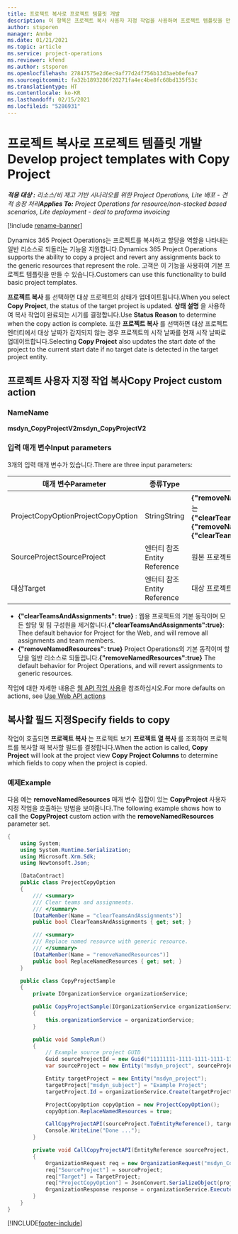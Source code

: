 ```yaml
---
title: 프로젝트 복사로 프로젝트 템플릿 개발
description: 이 항목은 프로젝트 복사 사용자 지정 작업을 사용하여 프로젝트 템플릿을 만드는 방법에 대한 정보를 제공합니다.
author: stsporen
manager: Annbe
ms.date: 01/21/2021
ms.topic: article
ms.service: project-operations
ms.reviewer: kfend
ms.author: stsporen
ms.openlocfilehash: 27847575e2d6ec9af77d24f756b13d3aeb0efea7
ms.sourcegitcommit: fa32b1893286f20271fa4ec4be8fc68bd135f53c
ms.translationtype: HT
ms.contentlocale: ko-KR
ms.lasthandoff: 02/15/2021
ms.locfileid: "5286931"
---
```

# <a name="develop-project-templates-with-copy-project"></a><span data-ttu-id="23256-103">프로젝트 복사로 프로젝트 템플릿 개발</span><span class="sxs-lookup"><span data-stu-id="23256-103">Develop project templates with Copy Project</span></span>

<span data-ttu-id="23256-104">_**적용 대상 :** 리소스/비 재고 기반 시나리오를 위한 Project Operations, Lite 배포 - 견적 송장 처리_</span><span class="sxs-lookup"><span data-stu-id="23256-104">_**Applies To:** Project Operations for resource/non-stocked based scenarios, Lite deployment - deal to proforma invoicing_</span></span>

[!include [rename-banner](~/includes/cc-data-platform-banner.md)]

<span data-ttu-id="23256-105">Dynamics 365 Project Operations는 프로젝트를 복사하고 할당을 역할을 나타내는 일반 리소스로 되돌리는 기능을 지원합니다.</span><span class="sxs-lookup"><span data-stu-id="23256-105">Dynamics 365 Project Operations supports the ability to copy a project and revert any assignments back to the generic resources that represent the role.</span></span> <span data-ttu-id="23256-106">고객은 이 기능을 사용하여 기본 프로젝트 템플릿을 만들 수 있습니다.</span><span class="sxs-lookup"><span data-stu-id="23256-106">Customers can use this functionality to build basic project templates.</span></span>

<span data-ttu-id="23256-107">**프로젝트 복사** 를 선택하면 대상 프로젝트의 상태가 업데이트됩니다.</span><span class="sxs-lookup"><span data-stu-id="23256-107">When you select **Copy Project**, the status of the target project is updated.</span></span> <span data-ttu-id="23256-108">**상태 설명** 을 사용하여 복사 작업이 완료되는 시기를 결정합니다.</span><span class="sxs-lookup"><span data-stu-id="23256-108">Use **Status Reason** to determine when the copy action is complete.</span></span> <span data-ttu-id="23256-109">또한 **프로젝트 복사** 를 선택하면 대상 프로젝트 엔터티에서 대상 날짜가 감지되지 않는 경우 프로젝트의 시작 날짜를 현재 시작 날짜로 업데이트합니다.</span><span class="sxs-lookup"><span data-stu-id="23256-109">Selecting **Copy Project** also updates the start date of the project to the current start date if no target date is detected in the target project entity.</span></span>

## <a name="copy-project-custom-action"></a><span data-ttu-id="23256-110">프로젝트 사용자 지정 작업 복사</span><span class="sxs-lookup"><span data-stu-id="23256-110">Copy Project custom action</span></span> 

### <a name="name"></a><span data-ttu-id="23256-111">Name</span><span class="sxs-lookup"><span data-stu-id="23256-111">Name</span></span> 

<span data-ttu-id="23256-112">**msdyn_CopyProjectV2**</span><span class="sxs-lookup"><span data-stu-id="23256-112">**msdyn_CopyProjectV2**</span></span>

### <a name="input-parameters"></a><span data-ttu-id="23256-113">입력 매개 변수</span><span class="sxs-lookup"><span data-stu-id="23256-113">Input parameters</span></span>
<span data-ttu-id="23256-114">3개의 입력 매개 변수가 있습니다.</span><span class="sxs-lookup"><span data-stu-id="23256-114">There are three input parameters:</span></span>

| <span data-ttu-id="23256-115">매개 변수</span><span class="sxs-lookup"><span data-stu-id="23256-115">Parameter</span></span>          | <span data-ttu-id="23256-116">종류</span><span class="sxs-lookup"><span data-stu-id="23256-116">Type</span></span>   | <span data-ttu-id="23256-117">값</span><span class="sxs-lookup"><span data-stu-id="23256-117">Values</span></span>                                                   | 
|--------------------|--------|----------------------------------------------------------|
| <span data-ttu-id="23256-118">ProjectCopyOption</span><span class="sxs-lookup"><span data-stu-id="23256-118">ProjectCopyOption</span></span>  | <span data-ttu-id="23256-119">String</span><span class="sxs-lookup"><span data-stu-id="23256-119">String</span></span> | <span data-ttu-id="23256-120">**{"removeNamedResources":true}** 또는 **{"clearTeamsAndAssignments":true}**</span><span class="sxs-lookup"><span data-stu-id="23256-120">**{"removeNamedResources":true}** or **{"clearTeamsAndAssignments":true}**</span></span> |
| <span data-ttu-id="23256-121">SourceProject</span><span class="sxs-lookup"><span data-stu-id="23256-121">SourceProject</span></span>      | <span data-ttu-id="23256-122">엔터티 참조</span><span class="sxs-lookup"><span data-stu-id="23256-122">Entity Reference</span></span> | <span data-ttu-id="23256-123">원본 프로젝트</span><span class="sxs-lookup"><span data-stu-id="23256-123">Source Project</span></span> |
| <span data-ttu-id="23256-124">대상</span><span class="sxs-lookup"><span data-stu-id="23256-124">Target</span></span>             | <span data-ttu-id="23256-125">엔터티 참조</span><span class="sxs-lookup"><span data-stu-id="23256-125">Entity Reference</span></span> | <span data-ttu-id="23256-126">대상 프로젝트</span><span class="sxs-lookup"><span data-stu-id="23256-126">Target Project</span></span> |


- <span data-ttu-id="23256-127">**{"clearTeamsAndAssignments": true}** : 웹용 프로젝트의 기본 동작이며 모든 할당 및 팀 구성원을 제거합니다.</span><span class="sxs-lookup"><span data-stu-id="23256-127">**{"clearTeamsAndAssignments":true}**: Thee default behavior for Project for the Web, and will remove all assignments and team members.</span></span>
- <span data-ttu-id="23256-128">**{"removeNamedResources": true}** Project Operations의 기본 동작이며 할당을 일반 리소스로 되돌립니다.</span><span class="sxs-lookup"><span data-stu-id="23256-128">**{"removeNamedResources":true}** The default behavior for Project Operations, and will revert assignments to generic resources.</span></span>

<span data-ttu-id="23256-129">작업에 대한 자세한 내용은 [웹 API 작업 사용](https://docs.microsoft.com/powerapps/developer/common-data-service/webapi/use-web-api-actions)을 참조하십시오.</span><span class="sxs-lookup"><span data-stu-id="23256-129">For more defaults on actions, see [Use Web API actions](https://docs.microsoft.com/powerapps/developer/common-data-service/webapi/use-web-api-actions)</span></span>

## <a name="specify-fields-to-copy"></a><span data-ttu-id="23256-130">복사할 필드 지정</span><span class="sxs-lookup"><span data-stu-id="23256-130">Specify fields to copy</span></span> 
<span data-ttu-id="23256-131">작업이 호출되면 **프로젝트 복사** 는 프로젝트 보기 **프로젝트 열 복사** 를 조회하여 프로젝트를 복사할 때 복사할 필드를 결정합니다.</span><span class="sxs-lookup"><span data-stu-id="23256-131">When the action is called, **Copy Project** will look at the project view **Copy Project Columns** to determine which fields to copy when the project is copied.</span></span>


### <a name="example"></a><span data-ttu-id="23256-132">예제</span><span class="sxs-lookup"><span data-stu-id="23256-132">Example</span></span>
<span data-ttu-id="23256-133">다음 예는 **removeNamedResources** 매개 변수 집합이 있는 **CopyProject** 사용자 지정 작업을 호출하는 방법을 보여줍니다.</span><span class="sxs-lookup"><span data-stu-id="23256-133">The following example shows how to call the **CopyProject** custom action with the **removeNamedResources** parameter set.</span></span>
```C#
{
    using System;
    using System.Runtime.Serialization;
    using Microsoft.Xrm.Sdk;
    using Newtonsoft.Json;

    [DataContract]
    public class ProjectCopyOption
    {
        /// <summary>
        /// Clear teams and assignments.
        /// </summary>
        [DataMember(Name = "clearTeamsAndAssignments")]
        public bool ClearTeamsAndAssignments { get; set; }

        /// <summary>
        /// Replace named resource with generic resource.
        /// </summary>
        [DataMember(Name = "removeNamedResources")]
        public bool ReplaceNamedResources { get; set; }
    }

    public class CopyProjectSample
    {
        private IOrganizationService organizationService;

        public CopyProjectSample(IOrganizationService organizationService)
        {
            this.organizationService = organizationService;
        }

        public void SampleRun()
        {
            // Example source project GUID
            Guid sourceProjectId = new Guid("11111111-1111-1111-1111-111111111111");
            var sourceProject = new Entity("msdyn_project", sourceProjectId);

            Entity targetProject = new Entity("msdyn_project");
            targetProject["msdyn_subject"] = "Example Project";
            targetProject.Id = organizationService.Create(targetProject);

            ProjectCopyOption copyOption = new ProjectCopyOption();
            copyOption.ReplaceNamedResources = true;

            CallCopyProjectAPI(sourceProject.ToEntityReference(), targetProject.ToEntityReference(), copyOption);
            Console.WriteLine("Done ...");
        }

        private void CallCopyProjectAPI(EntityReference sourceProject, EntityReference TargetProject, ProjectCopyOption projectCopyOption)
        {
            OrganizationRequest req = new OrganizationRequest("msdyn_CopyProjectV2");
            req["SourceProject"] = sourceProject;
            req["Target"] = TargetProject;
            req["ProjectCopyOption"] = JsonConvert.SerializeObject(projectCopyOption);
            OrganizationResponse response = organizationService.Execute(req);
        }
    }
}
```


[!INCLUDE[footer-include](../includes/footer-banner.md)]